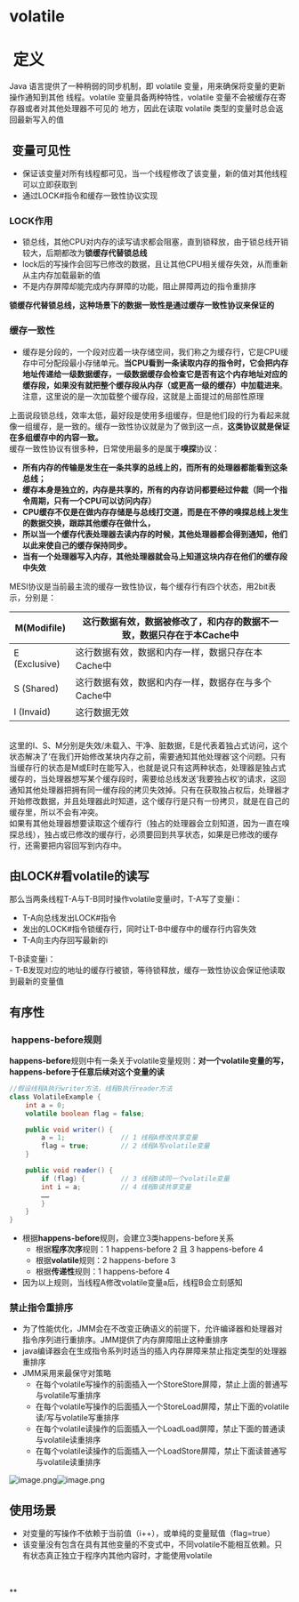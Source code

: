 # volatile

<a name="o7lIb"></a>
#  定义
Java 语言提供了一种稍弱的同步机制，即 volatile 变量，用来确保将变量的更新操作通知到其他
线程。volatile 变量具备两种特性，volatile 变量不会被缓存在寄存器或者对其他处理器不可见的
地方，因此在读取 volatile 类型的变量时总会返回最新写入的值
<br />

<a name="FdX0v"></a>
##  变量可见性

- 保证该变量对所有线程都可见，当一个线程修改了该变量，新的值对其他线程可以立即获取到
- 通过LOCK#指令和缓存一致性协议实现
<a name="BDNmj"></a>
### LOCK作用

- 锁总线，其他CPU对内存的读写请求都会阻塞，直到锁释放，由于锁总线开销较大，后期都改为**锁缓存代替锁总线**
- lock后的写操作会回写已修改的数据，且让其他CPU相关缓存失效，从而重新从主内存加载最新的值
- 不是内存屏障却能完成内存屏障的功能，阻止屏障两边的指令重排序

**锁缓存代替锁总线，这种场景下的数据一致性是通过缓存一致性协议来保证的**
<a name="a2QU1"></a>
### 缓存一致性

- 缓存是分段的，一个段对应着一块存储空间，我们称之为缓存行，它是CPU缓存中可分配段最小存储单元。**当CPU看到一条读取内存的指令时，它会把内存地址传递给一级数据缓存，一级数据缓存会检查它是否有这个内存地址对应的缓存段，如果没有就把整个缓存段从内存（或更高一级的缓存）中加载进来**。注意，这里说的是一次加载整个缓存段，这就是上面提过的局部性原理

上面说段锁总线，效率太低，最好段是使用多组缓存，但是他们段的行为看起来就像一组缓存，是一致的。缓存一致性协议就是为了做到这一点，**这类协议就是保证在多组缓存中的内容一致。**<br />缓存一致性协议有很多种，日常使用最多的是属于**嗅探**协议：<br />

- **所有内存的传输是发生在一条共享的总线上的，而所有的处理器都能看到这条总线；**
- **缓存本身是独立的，内存是共享的，所有的内存访问都要经过仲裁（同一个指令周期，只有一个CPU可以访问内存）**
- **CPU缓存不仅是在做内存存储是与总线打交道，而是在不停的嗅探总线上发生的数据交换，跟踪其他缓存在做什么，**
- **所以当一个缓存代表处理器去读内存的时候，其他处理器都会得到通知，他们以此来使自己的缓存保持同步。**
- **当有一个处理器写入内存，其他处理器就会马上知道这块内存在他们的缓存段中失效**

MESI协议是当前最主流的缓存一致性协议，每个缓存行有四个状态，用2bit表示，分别是：<br />


| M(Modifile) | 这行数据有效，数据被修改了，和内存的数据不一致，数据只存在于本Cache中 |
| --- | --- |
| E (Exclusive) | 这行数据有效，数据和内存一样，数据只存在本Cache中 |
| S (Shared) | 这行数据有效，数据和内存一样，数据存在与多个Cache中 |
| I (Invaid) | 这行数据无效 |


<br />这里的I、S、M分别是失效/未载入、干净、脏数据，E是代表着独占式访问，这个状态解决了‘在我们开始修改某块内存之前，需要通知其他处理器’这个问题。只有当缓存行的状态是M或E时在能写入，也就是说只有这两种状态，处理器是独占式缓存的，当处理器想写某个缓存段时，需要给总线发送‘我要独占权’的请求，这回通知其他处理器把拥有同一缓存段的拷贝失效掉。只有在获取独占权后，处理器才开始修改数据，并且处理器此时知道，这个缓存行是只有一份拷贝，就是在自己的缓存里，所以不会有冲突。<br />如果有其他处理器想要读取这个缓存行（独占的处理器会立刻知道，因为一直在嗅探总线），独占或已修改的缓存行，必须要回到共享状态，如果是已修改的缓存行，还需要把内容回写到内存中。<br />

<a name="uvy8l"></a>
## 由LOCK#看volatile的读写
那么当两条线程T-A与T-B同时操作volatile变量i时，T-A写了变量i：

- T-A向总线发出LOCK#指令
- 发出的LOCK#指令锁缓存行，同时让T-B中缓存中的缓存行内容失效
- T-A向主内存回写最新的i

T-B读变量i：<br />- T-B发现对应的地址的缓存行被锁，等待锁释放，缓存一致性协议会保证他读取到最新的变量值
<a name="9i4PD"></a>
## 有序性
<a name="cHYsA"></a>
###  happens-before规则
**happens-before**规则中有一条关于volatile变量规则：**对一个volatile变量的写，happens-before于任意后续对这个变量的读**<br />

```java
//假设线程A执行writer方法，线程B执行reader方法
class VolatileExample {
    int a = 0;
    volatile boolean flag = false;

    public void writer() {
        a = 1;              // 1 线程A修改共享变量
        flag = true;        // 2 线程A写volatile变量
    }

    public void reader() {
        if (flag) {         // 3 线程B读同一个volatile变量
        int i = a;          // 4 线程B读共享变量
        ……
        }
    }
}
```


- 根据**happens-before**规则，会建立3类happens-before关系
  - 根据**程序次序**规则：1 happens-before 2 且 3 happens-before 4
  - 根据**volatile**规则：2 happens-before 3
  - 根据**传递性**规则：1 happens-before 4
- 因为以上规则，当线程A修改volatile变量a后，线程B会立刻感知



<a name="o7W5q"></a>
### 禁止指令重排序

- 为了性能优化，JMM会在不改变正确语义的前提下，允许编译器和处理器对指令序列进行重排序。JMM提供了内存屏障阻止这种重排序
- java编译器会在生成指令系列时适当的插入内存屏障来禁止指定类型的处理器重排序
- JMM采用来最保守对策略
  - 在每个volatile写操作的前面插入一个StoreStore屏障，禁止上面的普通写与volatile写重排序
  - 在每个volatile写操作的后面插入一个StoreLoad屏障，禁止下面的volatile读/写与volatile写重排序
  - 在每个volatile读操作的后面插入一个LoadLoad屏障，禁止下面的普通读与volatile读重排序
  - 在每个volatile读操作的后面插入一个LoadStore屏障，禁止下面读普通写与volatile读重排序

![image.png](https://cdn.nlark.com/yuque/0/2019/png/261655/1576653581528-83988d97-5d50-45b9-8f72-62b41773b01b.png#align=left&display=inline&height=461&name=image.png&originHeight=461&originWidth=747&size=80913&status=done&style=none&width=747)![image.png](https://cdn.nlark.com/yuque/0/2019/png/261655/1576653590957-9c5a34e8-b061-4341-a064-4d442b30ad67.png#align=left&display=inline&height=459&name=image.png&originHeight=459&originWidth=801&size=82658&status=done&style=none&width=801)
<a name="bVJVZ"></a>
## 使用场景

- 对变量的写操作不依赖于当前值（i++），或单纯的变量赋值（flag=true）
- 该变量没有包含在具有其他变量的不变式中，不同volatile不能相互依赖。只有状态真正独立于程序内其他内容时，才能使用volatile


<br />
<br />**
